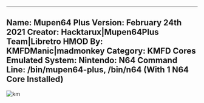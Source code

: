 -----------------------
Name: Mupen64 Plus
Version: February 24th 2021
Creator: Hacktarux|Mupen64Plus Team|Libretro
HMOD By: KMFDManic|madmonkey
Category: KMFD Cores
Emulated System: Nintendo: N64
Command Line: /bin/mupen64-plus, /bin/n64 (With 1 N64 Core Installed)
-----------------------
![km](https://i.imgur.com/I4qcftG.png)
